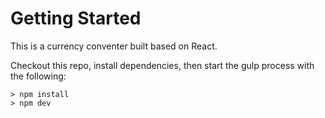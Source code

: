 # Getting Started
This is a currency conventer built based on React.

Checkout this repo, install dependencies, then start the gulp process with the following:
```
> npm install
> npm dev
```
